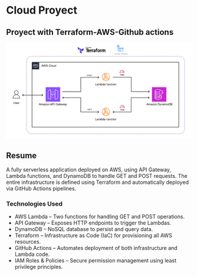 # Cloud Proyect 
## Proyect with Terraform-AWS-Github actions

![Arquitecture](./imgs/Arquitecture.png)

## Resume
A fully serverless application deployed on AWS, using API Gateway, Lambda functions, and DynamoDB to handle GET and POST requests. The entire infrastructure is defined using Terraform and automatically deployed via GitHub Actions pipelines.

### Technologies Used

- AWS Lambda – Two functions for handling GET and POST operations.
- API Gateway – Exposes HTTP endpoints to trigger the Lambdas.
- DynamoDB – NoSQL database to persist and query data.
- Terraform – Infrastructure as Code (IaC) for provisioning all AWS resources.
- GitHub Actions – Automates deployment of both infrastructure and Lambda code.
- IAM Roles & Policies – Secure permission management using least privilege principles.